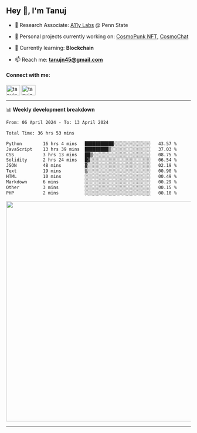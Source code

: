 <h2>Hey 👋, I'm Tanuj</h2>

- 🔬 Research Associate: [A11y Labs](https://a11y.ist.psu.edu/) @ Penn State 

- 🔭 Personal projects currently working on: [CosmoPunk NFT](https://github.com/tanujn45/CosmoNFT), [CosmoChat](https://github.com/tanujn45/CosmoChat)

- 🌱 Currently learning: **Blockchain**

- 📫 Reach me: **tanujn45@gmail.com**

<h4 align="left">Connect with me:</h4>
<p align="left">
<a href="https://twitter.com/tanujn45" target="blank"><img align="center" src="https://raw.githubusercontent.com/rahuldkjain/github-profile-readme-generator/master/src/images/icons/Social/twitter.svg" alt="tanujn45" height="28" width="38" /></a>
<a href="https://linkedin.com/in/tanujn45" target="blank"><img align="center" src="https://raw.githubusercontent.com/rahuldkjain/github-profile-readme-generator/master/src/images/icons/Social/linked-in-alt.svg" alt="tanujn45" height="28" width="38" /></a>
</p>

-------

📊 **Weekly development breakdown**
<!--START_SECTION:waka-->

```txt
From: 06 April 2024 - To: 13 April 2024

Total Time: 36 hrs 53 mins

Python        16 hrs 4 mins   ███████████░░░░░░░░░░░░░░   43.57 %
JavaScript    13 hrs 39 mins  █████████▒░░░░░░░░░░░░░░░   37.03 %
CSS           3 hrs 13 mins   ██▒░░░░░░░░░░░░░░░░░░░░░░   08.75 %
Solidity      2 hrs 24 mins   █▓░░░░░░░░░░░░░░░░░░░░░░░   06.54 %
JSON          48 mins         ▓░░░░░░░░░░░░░░░░░░░░░░░░   02.19 %
Text          19 mins         ▒░░░░░░░░░░░░░░░░░░░░░░░░   00.90 %
HTML          10 mins         ░░░░░░░░░░░░░░░░░░░░░░░░░   00.49 %
Markdown      6 mins          ░░░░░░░░░░░░░░░░░░░░░░░░░   00.29 %
Other         3 mins          ░░░░░░░░░░░░░░░░░░░░░░░░░   00.15 %
PHP           2 mins          ░░░░░░░░░░░░░░░░░░░░░░░░░   00.10 %
```

<!--END_SECTION:waka-->

<img src="https://wakatime.com/share/@018e9abd-1aa4-4aa6-9db7-5ca3b999e810/4650b67a-98aa-46b4-b598-3d8a2451f0df.svg" width="600"/>

-------
